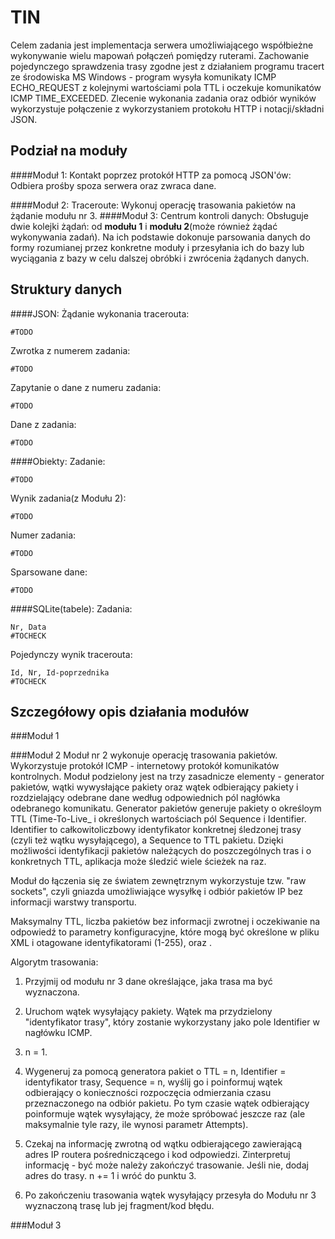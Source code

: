 TIN
===================

Celem zadania jest implementacja serwera umożliwiającego współbieżne wykonywanie wielu mapowań połączeń pomiędzy ruterami. Zachowanie pojedynczego sprawdzenia trasy zgodne jest z działaniem programu tracert ze środowiska MS Windows - program wysyła komunikaty ICMP ECHO_REQUEST z kolejnymi wartościami pola TTL i oczekuje komunikatów ICMP TIME_EXCEEDED. Zlecenie wykonania zadania oraz odbiór wyników wykorzystuje połączenie z wykorzystaniem protokołu HTTP i notacji/składni JSON.

Podział na moduły
-------------
####Moduł 1: Kontakt poprzez protokół HTTP za pomocą JSON'ów:
Odbiera prośby spoza serwera oraz zwraca dane.

####Moduł 2: Traceroute:
Wykonuj operację trasowania pakietów na żądanie modułu nr 3.
####Moduł 3: Centrum kontroli danych:
Obsługuje dwie kolejki żądań: od <b> modułu 1</b> i <b> modułu 2</b>(może również żądać wykonywania zadań). Na ich podstawie dokonuje parsowania danych do formy rozumianej przez konkretne moduły i przesyłania ich do bazy lub wyciągania z bazy w celu dalszej obróbki i zwrócenia żądanych danych.

Struktury danych
-------------

####JSON:
Żądanie wykonania tracerouta:
```
#TODO
```
Zwrotka z numerem zadania:
```
#TODO
```
Zapytanie o dane z numeru zadania:
```
#TODO
```
Dane z zadania:
```
#TODO
```

####Obiekty:
Zadanie:
```
#TODO
```
Wynik zadania(z Modułu 2):
```
#TODO
```
Numer zadania:  
```
#TODO
```
Sparsowane dane:
```
#TODO
```

####SQLite(tabele):
Zadania:
```
Nr, Data
#TOCHECK
```
Pojedynczy wynik tracerouta:
```
Id, Nr, Id-poprzednika
#TOCHECK
```

Szczegółowy opis działania modułów
-------------
###Moduł 1

###Moduł 2
Moduł nr 2 wykonuje operację trasowania pakietów. Wykorzystuje protokół ICMP - internetowy protokół komunikatów kontrolnych. Moduł podzielony jest na trzy zasadnicze elementy - generator pakietów, wątki wywysłające pakiety oraz wątek odbierający pakiety i rozdzielający odebrane dane według odpowiednich pól nagłówka odebranego komunikatu. Generator pakietów generuje pakiety o określoym TTL (Time-To-Live_ i określonych wartościach pól Sequence i Identifier. Identifier to całkowitoliczbowy identyfikator konkretnej śledzonej trasy (czyli też wątku wysyłającego), a Sequence to TTL pakietu. Dzięki możliwości identyfikacji pakietów należących do poszczególnych tras i o konkretnych TTL, aplikacja może śledzić wiele ścieżek na raz.

Moduł do łączenia się ze światem zewnętrznym wykorzystuje tzw. "raw sockets", czyli gniazda umożliwiające wysyłkę i odbiór pakietów IP bez informacji warstwy transportu. 

Maksymalny TTL, liczba pakietów bez informacji zwrotnej i oczekiwanie na odpowiedź to parametry konfiguracyjne, które mogą być określone w pliku XML i otagowane identyfikatorami <ttl> (1-255), <attempts> oraz <timeout>.

Algorytm trasowania:

1. Przyjmij od modułu nr 3 dane określające, jaka trasa ma być wyznaczona.

2. Uruchom wątek wysyłający pakiety. Wątek ma przydzielony "identyfikator trasy", który zostanie wykorzystany jako pole Identifier w nagłówku ICMP.

3. n = 1.

4. Wygeneruj za pomocą generatora pakiet o TTL = n, Identifier = identyfikator trasy, Sequence = n, wyślij go i poinformuj wątek odbierający o konieczności rozpoczęcia odmierzania czasu przeznaczonego na odbiór pakietu. Po tym czasie wątek odbierający poinformuje wątek wysyłający, że może spróbować jeszcze raz (ale maksymalnie tyle razy, ile wynosi parametr Attempts).

5. Czekaj na informację zwrotną od wątku odbierającego zawierającą adres IP routera pośredniczącego i kod odpowiedzi. Zinterpretuj informację - być może należy zakończyć trasowanie. Jeśli nie, dodaj adres do trasy. n += 1 i wróć do punktu 3.

6. Po zakończeniu trasowania wątek wysyłający przesyła do Modułu nr 3 wyznaczoną trasę lub jej fragment/kod błędu.

###Moduł 3

